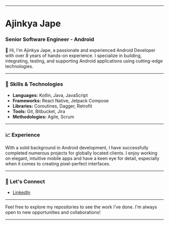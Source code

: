 

<!---
ajinkya-jape/ajinkya-jape is a ✨ special ✨ repository because its `README.md` (this file) appears on your GitHub profile.
You can click the Preview link to take a look at your changes.
--->
<!---
DevAjinkyaJape/DevAjinkyaJape is a ✨ special ✨ repository because its `README.md` (this file) appears on your GitHub profile.
You can click the Preview link to take a look at your changes.
--->

---

# Ajinkya Jape

### Senior Software Engineer - Android

👋 Hi, I'm Ajinkya Jape, a passionate and experienced Android Developer with over 8 years of hands-on experience. I specialize in building, integrating, testing, and supporting Android applications using cutting-edge technologies. 

---

### 🔧 **Skills & Technologies**

- **Languages:** Kotlin, Java, JavaScript
- **Frameworks:** React Native, Jetpack Compose
- **Libraries:** Coroutines, Dagger, Retrofit
- **Tools:** Git, Bitbucket, Jira
- **Methodologies:** Agile, Scrum

---

### 📈 **Experience**

With a solid background in Android development, I have successfully completed numerous projects for globally located clients.
I enjoy working on elegant, intuitive mobile apps and have a keen eye for detail, especially when it comes to creating pixel-perfect interfaces.

---

### 🌟 **Let's Connect**

- [LinkedIn](https://www.linkedin.com/in/ajinkya-vh-jape)

---

Feel free to explore my repositories to see the work I've done. I'm always open to new opportunities and collaborations!

---
